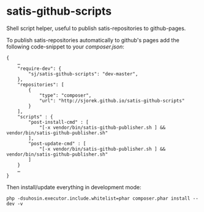satis-github-scripts
====================

Shell script helper, useful to publish satis-repositories to github-pages.

To publish satis-repositories automatically to github's pages add the following
code-snippet to your *composer.json*:

    {
        …
        "require-dev": {
            "sj/satis-github-scripts": "dev-master",
        },
        "repositories": [
            {
                "type": "composer",
                "url": "http://sjorek.github.io/satis-github-scripts"
            }
        ],
        "scripts" : {
            "post-install-cmd" : [
                "[-x vendor/bin/satis-github-publisher.sh ] && vendor/bin/satis-github-publisher.sh"
            ],
            "post-update-cmd" : [
                "[-x vendor/bin/satis-github-publisher.sh ] && vendor/bin/satis-github-publisher.sh"
            ]
        }
        …
    }

Then install/update everything in development mode:

	php -dsuhosin.executor.include.whitelist=phar composer.phar install --dev -v
